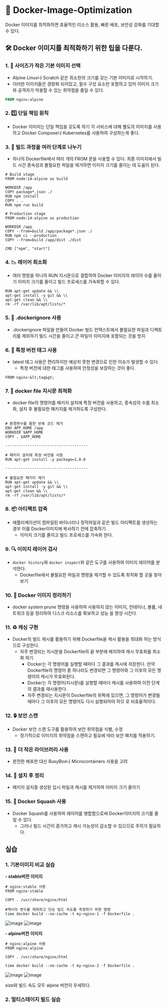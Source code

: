 # 🚀 Docker-Image-Optimization 
Docker 이미지를 최적화하면 효율적인 리소스 활용, 빠른 배포, 보안성 강화를 기대할 수 있다.

## 🛠️ Docker 이미지를 최적화하기 위한 팁을 다룬다.

### 1. 🐳 사이즈가 작은 기본 이미지 선택 
   - Alpine Linux나 Scratch 같은 최소한의 크기를 갖는 기본 이미지로 시작하기.
   - 이러한 이미지들은 경량화 되어있고, 필수 구성 요소만 포함하고 있어 이미지 크기와 공격자가 악용할 수 있는 취약점을 줄일 수 있다.

```dockerfile
FROM nginx:alpine
```

### 2. 1️⃣ 단일 책임 원칙
   - Docker 이미지는 단일 책임을 갖도록 하기
     각 서비스에 대해 별도의 이미지를 사용하고 Docker Compose나 Kubernetes를 사용하여 구성하는게 좋다.

### 3. 🔄 빌드 과정을 여러 단계로 나누기
   - 하나의 Dockerfile에서 여러 개의 FROM 문을 사용할 수 있다.
     최종 이미지에서 빌드 시간 종속성과 불필요한 파일을 제거하면 이미지 크기를 줄이는 데 도움이 된다.

```
# Build stage
FROM node:14-alpine as build

WORKDIR /app
COPY package*.json ./
RUN npm install
COPY . .
RUN npm run build

# Production stage
FROM node:14-alpine as production

WORKDIR /app
COPY --from=build /app/package*.json ./
RUN npm ci --production
COPY --from=build /app/dist ./dist

CMD ["npm", "start"]
```

### 4. 📉 레이어 최소화
   - 여러 명령을 하나의 RUN 지시문으로 결합하여 Docker 이미지의 레이어 수를 줄이기
   이미지 크기를 줄이고 빌드 프로세스를 가속화할 수 있다.
       
```
RUN apt-get update && \\
apt-get install -y git && \\
apt-get clean && \\
rm -rf /var/lib/apt/lists/*
```

### 5. 🚫 .dockerignore 사용
   - .dockerignore 파일을 만들어 Docker 빌드 컨텍스트에서 불필요한 파일과 디렉토리를 제외하기
    빌드 시간을 줄이고 큰 파일이 이미지에 포함되는 것을 방지

### 6. 🔖 특정 버전 태그 사용
  - latest 태그 사용은 편리하지만 예상치 못한 변경으로 인한 이슈가 발생할 수 있다.
    - 특정 버전에 대한 태그를 사용하여 안정성을 보장하는 것이 좋다.
```
FROM nginx:&lt;tag&gt;
```
### 7. 📝 docker file 지시문 최적화
  - docker file의 명령어를 패키지 설치에 특정 버전을 사용하고, 종속성의 수를 최소화, 설치 후 불필요한 패키지를 제거하도록 구성한다.
     
```

# 환경변수를 통한 반복 코드 제거
ENV APP_HOME /app
WORKDIR $APP_HOME
COPY . $APP_HOME

-------------------------------------

# 패키지 설치에 특정 버전을 사용
RUN apt-get install -y package=1.0.0

-------------------------------------

# 불필요한 패키지 제거
RUN apt-get update && \\
apt-get install -y git && \\
apt-get clean && \\
rm -rf /var/lib/apt/lists/*

```

### 8. 📦 아티팩트 압축
  - 애플리케이션이 컴파일된 바이너리나 정적파일과 같은 빌드 아티팩트를 생성하는 경우 이를 Docker이미지에 복사하기 전에 압축하기.
    - 이미지 크기를 줄이고 빌드 프로세스를 가속화 한다.
         
### 9. 🔍 이미지 레이어 검사
  - `docker history`와 `docker inspect`와 같은 도구를 사용하여 이미지 레이어를 분석한다.
    - Dockerfile에서 불필요한 파일과 명령을 제거할 수 있도록 최적화 할 곳을 찾아보기
         
### 10. 🧹 Docker 이미지 정리하기
   - docker system prune 명령을 사용하여 사용하지 않는 이미지, 컨테이너, 볼륨, 네트워크 등을 정리하여 디스크 리소스를 확보하고 성능         을 향샹 시킨다.
     
### 11. ♻️ 캐싱 구현
   - Docker의 빌드 캐시를 활용하기 위해 Dockerfile을 캐시 활용을 최대화 하는 방식으로 구성한다.
     - 자주 변경되는 지시문을 Dockerfile의 끝 부분에 배치하여 캐시 무효화를 최소화 하기
       - Docker는 각 명령어를 실행할 때마다 그 결과를 캐시에 저장한다. 만약 Dockerfile의 명령어 중 하나라도 변경되면 그 명령어와 그             이후의 모든 명령어의 캐시가 무효화된다.
       - Docker는 각 명령어(지시문)를 실행할 때마다 캐시를 사용하여 이전 단계의 결과를 재사용한다.
       - 자주 변경되는 지시문이 Dockerfile의 위쪽에 있으면, 그 명령어가 변경될 때마다 그 이후의 모든 명령어도 다시 실행되어야 하므              로 비효율적이다.
### 12. 🔒 보안 스캔
   - Docker 보안 스캔 도구를 활용하여 보안 취약점을 식별, 수정
     - 정기적으로 이미지의 취약점을 스캔하고 필요에 따라 보안 패치를 적용하기.
       
### 13. 🐜 더 작은 라이브러리 사용
   - 완전한 배포판 대신 BusyBox나 Microcontainers 사용을 고려

### 14. 🧽 설치 후 정리
   - 패키지 설치중 생성된 임시 파일과 캐시를 제거하여 이미지 크기 줄이기

### 15. 🧊 Docker Squash 사용
   - Docker Squash를 사용하여 레이어를 병합함으로써 Docker이미지의 크기를 줄일 수 있다.
     - 그러나 빌드 시간이 증가하고 캐시 가능성이 감소할 수 있으므로 주의가 필요하다.


## 실습

### 1. 기본이미지 비교 실습
**- stable버전 이미지**
```
# nginx:stable 사용
FROM nginx:stable

COPY . /usr/share/nginx/html
```

```
#캐시의 변수를 제외하고 단순 빌드 속도를 측정하기 위한 명령
time docker build --no-cache -t my-nginx-1 -f Dockerfile .
```
![image](https://github.com/user-attachments/assets/ce8abc5f-7c5c-4a04-ab40-c2d40ff7c750)
![image](https://github.com/user-attachments/assets/a18bf4d1-4334-442f-9fbb-d3c64666926c)



**- alpine버전 이미지**
```
# nginx:alpine 사용
FROM nginx:alpine

COPY . /usr/share/nginx/html
```


```
time docker build --no-cache -t my-nginx-2 -f Dockerfile .
```
![image](https://github.com/user-attachments/assets/3880d71c-896f-4590-bacd-d0979ef512c6)
![image](https://github.com/user-attachments/assets/922b90f2-4878-4e0c-bd28-88ae6efe89d8)


size와 빌드 속도 모두 alpine 버전이 우세하다.



### 2. 멀티스테이지 빌드 실습

       

